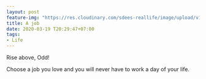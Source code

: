 ```yaml
---
layout: post
feature-img: "https://res.cloudinary.com/sdees-reallife/image/upload/v1555658919/sample_feature_img.png"
title: A job
date: 2020-03-19 T20:29:47+07:00
tags:
- Life
---
```

Rise above, Odd!

<i class="fa fa-child" style="color:plum"></i>

Choose a job you love and you will never have to work a day of your life.
